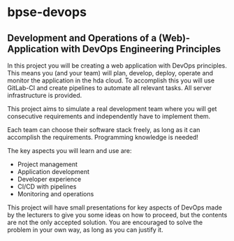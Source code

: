 # bpse-devops

## Development and Operations of a (Web)-Application with DevOps Engineering Principles

In this project you will be creating a web application with DevOps principles.
This means you (and your team) will plan, develop, deploy, operate and monitor the application in the hda cloud. To accomplish this you will use GitLab-CI and create pipelines to automate all relevant tasks.
All server infrastructure is provided.

This project aims to simulate a real development team where you will get consecutive requirements and independently have to implement them.

Each team can choose their software stack freely, as long as it can accomplish the requirements.
Programming knowledge is needed!

The key aspects you will learn and use are:

- Project management
- Application development
- Developer experience
- CI/CD with pipelines
- Monitoring and operations

This project will have small presentations for key aspects of DevOps made by the lecturers to give you some ideas on how to proceed, but the contents are not the only accepted solution. You are encouraged to solve the problem in your own way, as long as you can justify it.
